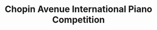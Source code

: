 ---
layout: post
title: "Chopin Avenue International Piano Competition"
categories: award
meta: "Third Place, Solo Group A, Chopin Avenue International Piano Competition"
note: Scholarship for summer festival and invitation to winner's concert in Warsaw, Poland
---
